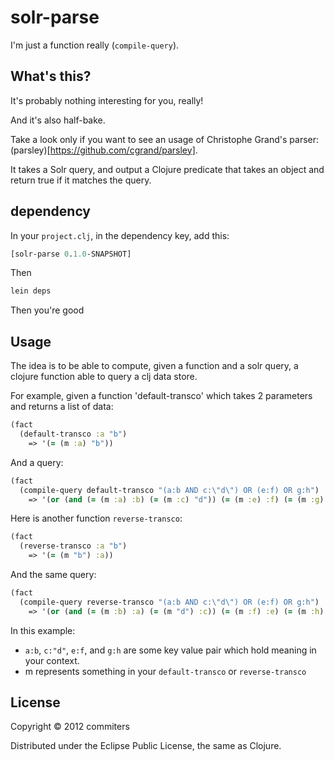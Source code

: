 # solr-parse

I'm just a function really (`compile-query`).

## What's this?

It's probably nothing interesting for you, really!

And it's also half-bake.

Take a look only if you want to see an usage of Christophe Grand's
parser: (parsley)[https://github.com/cgrand/parsley].

It takes a Solr query, and output a Clojure predicate that takes an
object and return true if it matches the query.

## dependency

In your `project.clj`, in the dependency key, add this:

``` clj
[solr-parse 0.1.0-SNAPSHOT]
```

Then

``` clj
lein deps
```

Then you're good

## Usage

The idea is to be able to compute, given a function and a solr query, a clojure function able to query a clj data store.

For example, given a function 'default-transco' which takes 2 parameters and returns a list of data:

``` clj
(fact
  (default-transco :a "b")
    => '(= (m :a) "b"))
```

And a query:

``` clj
(fact
  (compile-query default-transco "(a:b AND c:\"d\") OR (e:f) OR g:h")
    => '(or (and (= (m :a) :b) (= (m :c) "d")) (= (m :e) :f) (= (m :g) :h)))
```

Here is another function `reverse-transco`:

``` clj
(fact
  (reverse-transco :a "b")
    => '(= (m "b") :a))
```

And the same query:

``` clj
(fact
  (compile-query reverse-transco "(a:b AND c:\"d\") OR (e:f) OR g:h")
    => '(or (and (= (m :b) :a) (= (m "d") :c)) (= (m :f) :e) (= (m :h) :g)))
```

In this example:
- `a:b`, `c:"d"`, `e:f`, and `g:h` are some key value pair which hold meaning in your context.
- m represents something in your `default-transco` or `reverse-transco`

## License

Copyright © 2012 commiters

Distributed under the Eclipse Public License, the same as Clojure.
